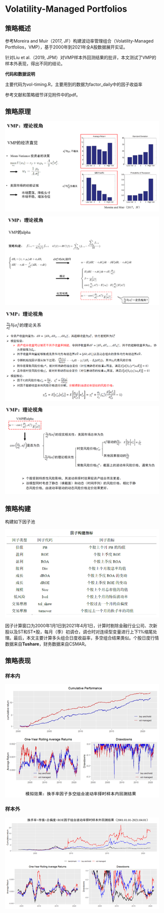 # Volatility-Managed Portfolios


## 策略概述

参考Moreira and Muir（2017, JF）构建波动率管理组合（Volatility-Managed Portfolios，VMP），基于2000年到2021年全A股数据展开实证。

针对Liu et al.（2019, JPM）对VMP样本外回测结果的批评，本文测试了VMP的样本外表现，得出不同的结论。

**代码和数据说明**

主要代码为vol-timing.R，主要用到的数据为factor_daily中的因子收益率

参考文献和策略细节详见附件中的pdf。
## 策略原理

![image-20210705153502682](README.assets/image-20210705153502682.png)

![image-20210705153514603](README.assets/image-20210705153514603.png)

![3](README.assets/3.jpg)

![4](README.assets/4.jpg)

## 策略构建

构建如下因子池

![image-20210705153619153](README.assets/image-20210705153619153.png)

因子计算窗口为2000年1月1日到2021年4月1日，计算时剔除金融行业公司、次新股以及ST和ST*股，每月（季）初调仓，调仓时对连续型变量进行上下1%缩尾处理。最后，本文主要计算多头组合日度收益率，多空组合结果类似。个股日度行情数据来自**Tushare**，财务数据来自CSMAR。

## 策略表现

### 样本内

![image-20210705153740122](README.assets/image-20210705153740122.png)

### 样本外

![image-20210705153752524](README.assets/image-20210705153752524.png)
